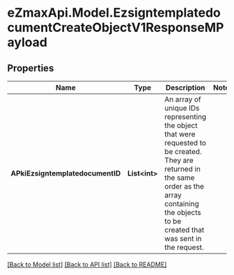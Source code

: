 
# eZmaxApi.Model.EzsigntemplatedocumentCreateObjectV1ResponseMPayload

## Properties

Name | Type | Description | Notes
------------ | ------------- | ------------- | -------------
**APkiEzsigntemplatedocumentID** | **List&lt;int&gt;** | An array of unique IDs representing the object that were requested to be created.  They are returned in the same order as the array containing the objects to be created that was sent in the request. | 

[[Back to Model list]](../README.md#documentation-for-models)
[[Back to API list]](../README.md#documentation-for-api-endpoints)
[[Back to README]](../README.md)

